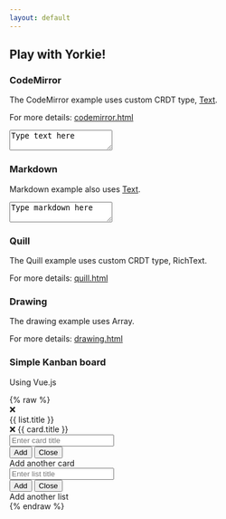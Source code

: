 ```yaml
---
layout: default
---
```

<section class="demo">
  <div class="wrapper">
    <h2>Play with Yorkie!</h2>
    <h3>CodeMirror</h3>
    <p>The CodeMirror example uses custom CRDT type, <a href="/docs/main/js-sdk#text">Text</a>.</p>
    <p>For more details: <a href="https://github.com/yorkie-team/yorkie-js-sdk/blob/main/examples/index.html">codemirror.html</a></p>
    <div class="text">
      <textarea id="text-editor">Type text here</textarea>
    </div>
    <h3>Markdown</h3>
    <p>Markdown example also uses <a href="/docs/main/js-sdk#text">Text</a>.</p>
    <div class="markdown">
      <textarea id="markdown-editor">Type markdown here</textarea>
    </div>
    <h3>Quill</h3>
    <p>The Quill example uses custom CRDT type, RichText.</p>
    <p>For more details: <a href="https://github.com/yorkie-team/yorkie-js-sdk/blob/main/examples/quill.html">quill.html</a></p>
    <div>
      <div id="quill-editor"></div>
    </div>
    <h3>Drawing</h3>
    <p>The drawing example uses Array.</p>
    <p>For more details: <a href="https://github.com/yorkie-team/yorkie-js-sdk/blob/main/examples/drawing.html">drawing.html</a></p>
    <div class="drawing">
      <canvas id="drawing-panel" width="480px" height="300px"></canvas>
    </div>
    <h3>Simple Kanban board</h3>
    <p>Using Vue.js</p>
    <div class="kanban" id="kanban-board">
{% raw %}
      <div v-cloak class="list" v-for="(list, index) in lists">
        <span class="delete" v-on:click="deleteList(list)">❌</span>
        <div class="title">{{ list.title }}</div>
        <div class="card" v-for="card in list.cards">
          <span class="delete" v-on:click="deleteCard(list, card)">❌</span>
          {{ card.title }}
        </div>
        <div class="add-card" ref="addCardForm">
          <div v-if="isOpened(index + 1)" class="add-form">
            <input type="text" placeholder="Enter card title"
              v-model="title" v-on:keyup.enter="addCard(list)" v-on:keyup.esc="closeForm()">
            <div class="buttons">
              <input type="button" value="Add" v-on:click="addCard(list)">
              <input type="button" value="Close" class="pull-right" v-on:click="closeForm()">
            </div>
          </div>
          <div v-else class="add-card-opener" v-on:click="openForm(index + 1)">Add another card</div>
        </div>
      </div>
      <div class="add-list" ref="addListForm">
        <div v-if="isOpened(0)" class="add-form">
          <input type="text" placeholder="Enter list title"
            v-model="title" v-on:keyup.enter="addList()" v-on:keyup.esc="closeForm()">
          <div class="buttons">
            <input type="button" value="Add" v-on:click="addList()">
            <input type="button" value="Close" class="pull-right" v-on:click="closeForm()">
          </div>
        </div>
        <div v-else class="add-list-opener" v-on:click="openForm(0)">Add another list</div>
      </div>
{% endraw %}
    </div>
  </div>
</section>
<script src="/static/js/demo-util.js"></script>
<script src="/static/js/demo-codemirror.js"></script>
<script src="/static/js/demo-markdown.js"></script>
<script src="/static/js/demo-quill.js"></script>
<script src="/static/js/demo-drawing.js"></script>
<script src="https://cdn.jsdelivr.net/npm/vue"></script>
<script src="/static/js/demo-kanban.js"></script>

<script>
  const placeholder = document.getElementById('text-editor');
  const markdownPlaceholder = document.getElementById('markdown-editor');
  const drawingPanel = document.getElementById('drawing-panel');
  const kanbanBoard = document.getElementById('kanban-board');
  const quillEditor = document.getElementById('quill-editor');

  async function main() {
    try {
      {% if jekyll.environment == "production" %}
      // Production build uses https://api.yorkie.dev
      const client = yorkie.createClient('https://api.yorkie.dev');
      {% else %}
      // yorkie-js-sdk serves its envoy endpoint as localhost:8080
      const client = yorkie.createClient('http://localhost:8080');
      {% endif %}
      await client.activate();

      await createTextExample(client, placeholder);
      await createMarkdownExample(client, markdownPlaceholder);
      await createQuillExample(client, quillEditor);
      await createDrawingExample(client, drawingPanel);
      await createKanbanExample(client, kanbanBoard);
    } catch (e) {
      console.error(e);
    }
  }

  main();
</script>
